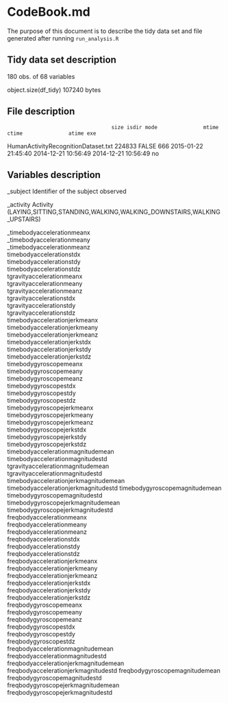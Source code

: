 # CodeBook.md

The purpose of this document is to describe the tidy data set and file generated after running `run_analysis.R`

## Tidy data set description

180 obs. of  68 variables

object.size(df_tidy)
107240 bytes

## File description

                                      size isdir mode               mtime               ctime               atime exe
HumanActivityRecognitionDataset.txt 224833 FALSE  666 2015-01-22 21:45:40 2014-12-21 10:56:49 2014-12-21 10:56:49  no

## Variables description

_subject                              Identifier of the subject observed

_activity                             Activity (LAYING,SITTING,STANDING,WALKING,WALKING_DOWNSTAIRS,WALKING_UPSTAIRS)

_timebodyaccelerationmeanx            
_timebodyaccelerationmeany            
_timebodyaccelerationmeanz            
timebodyaccelerationstdx             
timebodyaccelerationstdy             
timebodyaccelerationstdz             
tgravityaccelerationmeanx            
tgravityaccelerationmeany            
tgravityaccelerationmeanz            
tgravityaccelerationstdx             
tgravityaccelerationstdy             
tgravityaccelerationstdz             
timebodyaccelerationjerkmeanx        
timebodyaccelerationjerkmeany        
timebodyaccelerationjerkmeanz        
timebodyaccelerationjerkstdx         
timebodyaccelerationjerkstdy         
timebodyaccelerationjerkstdz         
timebodygyroscopemeanx               
timebodygyroscopemeany               
timebodygyroscopemeanz               
timebodygyroscopestdx                
timebodygyroscopestdy                
timebodygyroscopestdz                
timebodygyroscopejerkmeanx           
timebodygyroscopejerkmeany           
timebodygyroscopejerkmeanz           
timebodygyroscopejerkstdx            
timebodygyroscopejerkstdy            
timebodygyroscopejerkstdz            
timebodyaccelerationmagnitudemean    
timebodyaccelerationmagnitudestd     
tgravityaccelerationmagnitudemean    
tgravityaccelerationmagnitudestd     
timebodyaccelerationjerkmagnitudemean
timebodyaccelerationjerkmagnitudestd 
timebodygyroscopemagnitudemean       
timebodygyroscopemagnitudestd        
timebodygyroscopejerkmagnitudemean   
timebodygyroscopejerkmagnitudestd    
freqbodyaccelerationmeanx            
freqbodyaccelerationmeany            
freqbodyaccelerationmeanz            
freqbodyaccelerationstdx             
freqbodyaccelerationstdy             
freqbodyaccelerationstdz             
freqbodyaccelerationjerkmeanx        
freqbodyaccelerationjerkmeany        
freqbodyaccelerationjerkmeanz        
freqbodyaccelerationjerkstdx         
freqbodyaccelerationjerkstdy         
freqbodyaccelerationjerkstdz         
freqbodygyroscopemeanx               
freqbodygyroscopemeany               
freqbodygyroscopemeanz               
freqbodygyroscopestdx                
freqbodygyroscopestdy                
freqbodygyroscopestdz                
freqbodyaccelerationmagnitudemean    
freqbodyaccelerationmagnitudestd     
freqbodyaccelerationjerkmagnitudemean
freqbodyaccelerationjerkmagnitudestd 
freqbodygyroscopemagnitudemean       
freqbodygyroscopemagnitudestd        
freqbodygyroscopejerkmagnitudemean   
freqbodygyroscopejerkmagnitudestd    

